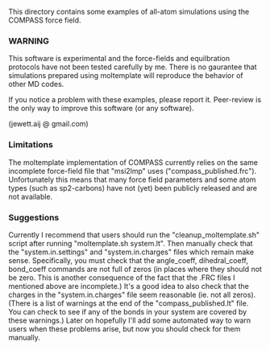 This directory contains some examples of all-atom simulations using the COMPASS force field.

### WARNING

This software is experimental and the force-fields and equilbration protocols have not been tested carefully by me.  There is no gaurantee that simulations prepared using moltemplate will reproduce the behavior of other MD codes.

If you notice a problem with these examples, please report it. Peer-review is the only way to improve this software (or any software).

(jewett.aij @ gmail.com)

### Limitations

The moltemplate implementation of COMPASS currently relies on the same incomplete force-field file that "msi2lmp" uses ("compass_published.frc").  Unfortunately this means that many force field parameters and some atom types (such as sp2-carbons) have not (yet) been publicly released and are not available.

### Suggestions
Currently I recommend that users should run the "cleanup_moltemplate.sh" script after running "moltemplate.sh system.lt".  Then manually check that  the "system.in.settings" and "system.in.charges" files which remain make sense.  Specifically, you must check that the angle_coeff, dihedral_coeff, bond_coeff commands are not full of zeros (in places where they should not be zero.  This is another consequence of the fact that the .FRC files I mentioned above are incomplete.)  It's a good idea to also check that the charges in the "system.in.charges" file seem reasonable (ie. not all zeros).  (There is a list of warnings at the end of the "compass_published.lt" file.  You can check to see if any of the bonds in your system are covered by these warnings.)  Later on hopefully I'll add some automated way to warn users when these problems arise, but now you should check for them manually.
